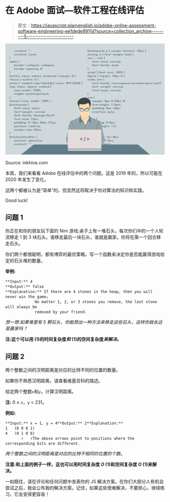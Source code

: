 # 在 Adobe 面试—软件工程在线评估

> 原文：<https://javascript.plainenglish.io/adobe-online-assessment-software-engineering-ee1dede9911d?source=collection_archive---------5----------------------->

![](img/db794c4e12da117f6fdbcee427602739.png)

Source: inkhive.com

本周，我们来看看 Adobe 在线评估中的两个问题。这是 2019 年的，所以可能在 2020 年发生了变化。

这两个都被认为是“简单”的，但显然这将取决于你对算法的知识和实践。

Good luck!

## 问题 1

你正在和你的朋友玩下面的 Nim 游戏:桌子上有一堆石头，每次你们中的一个人轮流移走 1 到 3 块石头。谁移走最后一块石头，谁就是赢家。你将在第一个回合移走石头。

你们两个都很聪明，都有博弈的最优策略。写一个函数来决定你是否能赢得游戏给定的石头堆的数量。

**举例:**

```
**Input:** 4
**Output:** false 
**Explanation:** If there are 4 stones in the heap, then you will never win the game;
             No matter 1, 2, or 3 stones you remove, the last stone will always be 
             removed by your friend.
```

*想一想:如果堆里有 5 颗石头，你能想出一种方法来移走这些石头，这样你就永远是赢家吗？*

**注:这个可以用 (1)的时间复杂度*和* (1)的空间复杂度*来解决。***

## 问题 2

两个整数之间的汉明距离是对应的比特不同的位置的数量。

如果你不熟悉汉明距离，请查看维基百科的描述。

给定两个整数`x`和`y`，计算汉明距离。

**注:**
0 ≤ `x`，`y` < 231。

**例如:**

```
**Input:** x = 1, y = 4**Output:** 2**Explanation:**
1   (0 0 0 1)
4   (0 1 0 0)
       ↑   ↑The above arrows point to positions where the corresponding bits are different.
```

*两个整数之间的汉明距离是对应的比特不相同的位置的个数。*

**注意:和上面的例子一样，这也可以用时间复杂度 *O* (1)和空间复杂度 *O* (1)来解决。**

一如既往，请在评论和任何问题中发表你的 JS 解决方案。在你们大部分人有机会尝试之后，我会公布我的解决方案。记住，如果这些很难解决，不要担心，继续练习，它会变得更容易！